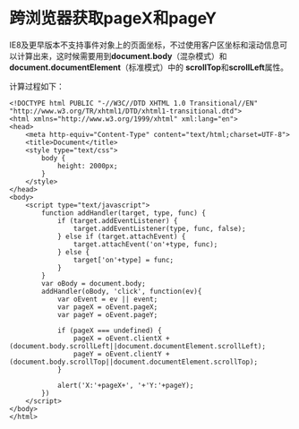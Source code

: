 # 跨浏览器获取pageX和pageY #

IE8及更早版本不支持事件对象上的页面坐标，不过使用客户区坐标和滚动信息可以计算出来，这时候需要用到**document.body**（混杂模式）和**document.documentElement**（标准模式）中的 **scrollTop**和**scrollLeft**属性。

计算过程如下：

    <!DOCTYPE html PUBLIC "-//W3C//DTD XHTML 1.0 Transitional//EN" "http://www.w3.org/TR/xhtml1/DTD/xhtml1-transitional.dtd">
    <html xmlns="http://www.w3.org/1999/xhtml" xml:lang="en">
    <head>
    	<meta http-equiv="Content-Type" content="text/html;charset=UTF-8">
    	<title>Document</title>
    	<style type="text/css">
    		body {
    			height: 2000px;
    		}
    	</style>
    </head>
    <body>
    	<script type="text/javascript">
    		function addHandler(target, type, func) {
    			if (target.addEventListener) {
    				target.addEventListener(type, func, false);
    			} else if (target.attachEvent) {
    				target.attachEvent('on'+type, func);
    			} else {
    				target['on'+type] = func;
    			}
    		}
    		var oBody = document.body;
    		addHandler(oBody, 'click', function(ev){
    			var oEvent = ev || event;
    			var pageX = oEvent.pageX;
    			var pageY = oEvent.pageY;
    
    			if (pageX === undefined) {
    				pageX = oEvent.clientX + (document.body.scrollLeft||document.documentElement.scrollLeft);
    				pageY = oEvent.clientY + (document.body.scrollTop||document.documentElement.scrollTop);
    			}
    
    			alert('X:'+pageX+', '+'Y:'+pageY);
    		})
    	</script>
    </body>
    </html>


